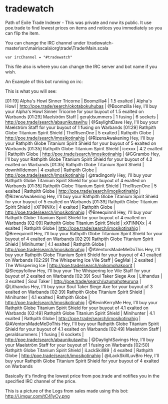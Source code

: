 # tradewatch

Path of Exile Trade Indexer - This was private and now its public. It use poe.trade to find lowest prices on items and notices you immediately so you can flip the item.

You can change the IRC channel under \tradewatch-master\src\main\scala\org\trade\TraderMain.scala

    var ircChannel = "#tradewatch" 
    

This file also is where you can change the IRC server and bot name if you wish.



An Example of this bot running on irc:

This is what you will see:

[01:19] <tradehunter> Alpha's Howl Sinner Tricorne | Boomzilla4 | 1.5 exalted | Alpha's Howl | http://poe.trade/search/okotabokuhubas | @Boomzilla Hey, I'll buy your Alpha's Howl Sinner Tricorne for your buyout of 1.5 exalted on Warbands
[01:29] <tradehunter> Maelström Staff | geraldsummers | 1 fusing | 6 sockets | http://poe.trade/search/abaunikutawihu | @SaylightDave Hey, I'll buy your Maelström Staff for your buyout of 1 fusing on Warbands
[01:29] <tradehunter> Rathpith Globe Titanium Spirit Shield | TheRisenOne | 5 exalted | Rathpith Globe | http://poe.trade/search/imosikotinahig | @RizensAwakening Hey, I'll buy your Rathpith Globe Titanium Spirit Shield for your buyout of 5 exalted on Warbands
[01:35] <tradehunter> Rathpith Globe Titanium Spirit Shield | icexxx | 4.2 exalted | Rathpith Globe | http://poe.trade/search/imosikotinahig | @GGrambo Hey, I'll buy your Rathpith Globe Titanium Spirit Shield for your buyout of 4.2 exalted on Warbands
[01:35] <tradehunter> Rathpith Globe Titanium Spirit Shield | downhilldemon | 4 exalted | Rathpith Globe | http://poe.trade/search/imosikotinahig | @tradingonly Hey, I'll buy your Rathpith Globe Titanium Spirit Shield for your buyout of 4 exalted on Warbands
[01:35] <tradehunter> Rathpith Globe Titanium Spirit Shield | TheRisenOne | 5 exalted | Rathpith Globe | http://poe.trade/search/imosikotinahig | @RizensAwakening Hey, I'll buy your Rathpith Globe Titanium Spirit Shield for your buyout of 5 exalted on Warbands
[01:39] <tradehunter> Rathpith Globe Titanium Spirit Shield | xXFINNXx | 4 exalted | Rathpith Globe | http://poe.trade/search/imosikotinahig | @BreequinnII Hey, I'll buy your Rathpith Globe Titanium Spirit Shield for your buyout of 4 exalted on Warbands
[02:09] <tradehunter> Rathpith Globe Titanium Spirit Shield | xXFINNXx | 4 exalted | Rathpith Globe | http://poe.trade/search/imosikotinahig | @BreequinnII Hey, I'll buy your Rathpith Globe Titanium Spirit Shield for your buyout of 4 exalted on Warbands
[02:29] <tradehunter> Rathpith Globe Titanium Spirit Shield | Minihunter | 4.1 exalted | Rathpith Globe | http://poe.trade/search/imosikotinahig | @AVentorsMadeMeDoThis Hey, I'll buy your Rathpith Globe Titanium Spirit Shield for your buyout of 4.1 exalted on Warbands
[02:29] <tradehunter> The Whispering Ice Vile Staff | GegMal | 2 exalted | The Whispering Ice | http://poe.trade/search/nokomohakoorit | @Sleepyfollow Hey, I'll buy your The Whispering Ice Vile Staff for your buyout of 2 exalted on Warbands
[02:39] <tradehunter> Soul Taker Siege Axe | Lithandus | 3 exalted | Soul Taker | http://poe.trade/search/uzumahoteuruna | @Lithandus Hey, I'll buy your Soul Taker Siege Axe for your buyout of 3 exalted on Warbands
[02:39] <tradehunter> Rathpith Globe Titanium Spirit Shield | Minihunter | 4.1 exalted | Rathpith Globe | http://poe.trade/search/imosikotinahig | @KevinKerryMe Hey, I'll buy your Rathpith Globe Titanium Spirit Shield for your buyout of 4.1 exalted on Warbands
[02:49] <tradehunter> Rathpith Globe Titanium Spirit Shield | Minihunter | 4.1 exalted | Rathpith Globe | http://poe.trade/search/imosikotinahig | @AVentorsMadeMeDoThis Hey, I'll buy your Rathpith Globe Titanium Spirit Shield for your buyout of 4.1 exalted on Warbands
[02:49] <tradehunter> Maelström Staff | geraldsummers | 1 fusing | 6 sockets | http://poe.trade/search/abaunikutawihu | @DaylightSavings Hey, I'll buy your Maelström Staff for your buyout of 1 fusing on Warbands
[02:50] <tradehunter> Rathpith Globe Titanium Spirit Shield | iLackSkill89 | 4 exalted | Rathpith Globe | http://poe.trade/search/imosikotinahig | @iLackSkillLuvBro Hey, I'll buy your Rathpith Globe Titanium Spirit Shield for your buyout of 4 exalted on Warbands




Basically it's finding the lowest price from poe.trade and notifies you in the specified IRC channel of the price.

This is a picture of the Logs from sales made using this bot:
http://i.imgur.com/tC41yCy.png



